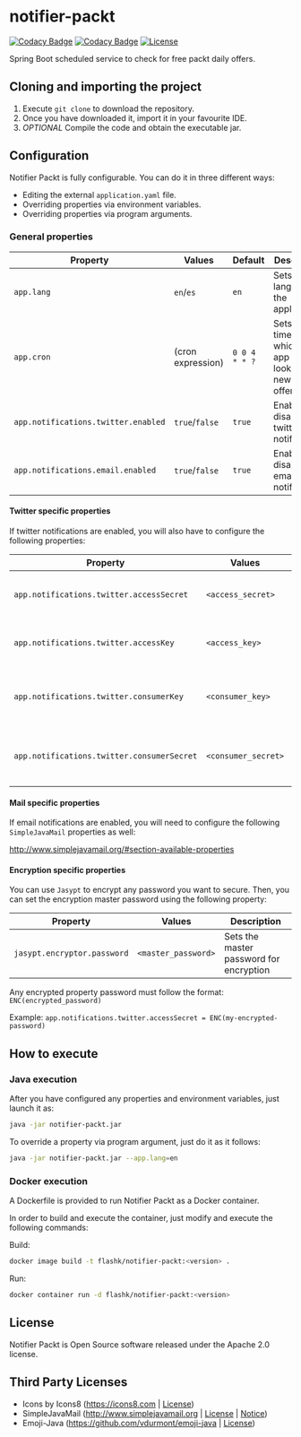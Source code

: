 # notifier-packt

[![Codacy Badge](https://api.codacy.com/project/badge/Grade/4f44adffbcc347e4a50774dd89084a41)](https://app.codacy.com/app/Flashky/notifier-packt?utm_source=github.com&utm_medium=referral&utm_content=Flashky/notifier-packt&utm_campaign=Badge_Grade_Dashboard)
[![Codacy Badge](https://api.codacy.com/project/badge/Coverage/08c6235b955540038929f66cccfb616e)](https://www.codacy.com/app/Flashky/notifier-packt?utm_source=github.com&utm_medium=referral&utm_content=Flashky/notifier-packt&utm_campaign=Badge_Coverage)
[![License](https://img.shields.io/badge/License-Apache%202.0-blue.svg)](https://opensource.org/licenses/Apache-2.0)

Spring Boot scheduled  service to check for free packt daily offers.

## Cloning and importing the project

1. Execute `git clone` to download the repository.
2. Once you have downloaded it, import it in your favourite IDE.
3. *OPTIONAL* Compile the code and obtain the executable jar.

## Configuration
Notifier Packt is fully configurable. You can do it in three different ways:

- Editing the external `application.yaml` file.
- Overriding properties via environment variables.
- Overriding properties via program arguments.

### General properties
| Property                            | Values            | Default        | Description                                                  |
|-------------------------------------|-------------------|----------------|--------------------------------------------------------------|
| `app.lang`                          | `en`/`es`         | `en`           | Sets the language of the application                         |
| `app.cron`                          | (cron expression) | `0 0 4 * * ?`  | Sets the time on which the app will look for new free offers |
| `app.notifications.twitter.enabled` | `true`/`false `   | `true`         | Enables or disables the twitter notifications                |
| `app.notifications.email.enabled`   |  `true`/`false`   | `true`         | Enables or disables email notifications                      |

#### Twitter specific properties
If twitter notifications are enabled, you will also have to configure the following properties:

|  Property                                  | Values               | Description                                   |
|--------------------------------------------|----------------------|-----------------------------------------------|
| `app.notifications.twitter.accessSecret`   | `<access_secret>`    | Enables or disables the twitter notifications |
| `app.notifications.twitter.accessKey`      | `<access_key>`       | Enables or disables email notifications       |
| `app.notifications.twitter.consumerKey`    | `<consumer_key>`     | Sets the master password for encryption       |
| `app.notifications.twitter.consumerSecret` | `<consumer_secret>`  | Sets the master password for encryption       |

#### Mail specific properties
If email notifications are enabled, you will need to configure the following `SimpleJavaMail` properties as well:

<http://www.simplejavamail.org/#section-available-properties>

#### Encryption specific properties
You can use `Jasypt` to encrypt any password you want to secure. Then, you can set the encryption master password using the following property:

| Property                    | Values              | Description                             |
|-----------------------------|---------------------|-----------------------------------------|
| `jasypt.encryptor.password` | `<master_password>` | Sets the master password for encryption |

Any encrypted property password must follow the format: 
`ENC(encrypted_password)`

Example:
`app.notifications.twitter.accessSecret = ENC(my-encrypted-password)`

## How to execute

### Java execution
After you have configured any properties and environment variables, just launch it as:

```sh
java -jar notifier-packt.jar
```

To override a property via program argument, just do it as it follows:

```sh
java -jar notifier-packt.jar --app.lang=en
```

### Docker execution
A Dockerfile is provided to run Notifier Packt as a Docker container.

In order to build and execute the container, just modify and execute the following commands:

Build:
```sh
docker image build -t flashk/notifier-packt:<version> .
```

Run:
```sh
docker container run -d flashk/notifier-packt:<version>
``` 
## License
Notifier Packt is Open Source software released under the Apache 2.0 license.

## Third Party Licenses
- Icons by Icons8 (<https://icons8.com> | [License](https://icons8.com/license))
- SimpleJavaMail (<http://www.simplejavamail.org> | [License](https://github.com/bbottema/simple-java-mail/blob/develop/LICENSE-2.0.txt) | [Notice](https://github.com/bbottema/simple-java-mail/blob/develop/NOTICE.txt))
- Emoji-Java (<https://github.com/vdurmont/emoji-java> | [License](https://github.com/vdurmont/emoji-java/blob/master/LICENSE.md))
